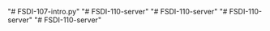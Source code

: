 "# FSDI-107-intro.py" 
"# FSDI-110-server" 
"# FSDI-110-server" 
"# FSDI-110-server" 
"# FSDI-110-server" 
